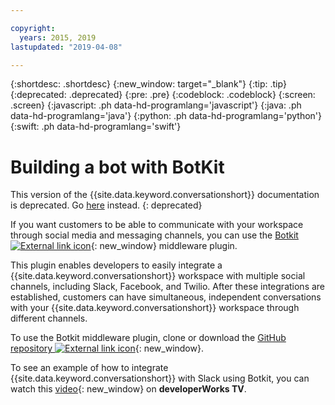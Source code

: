 ```yaml
---

copyright:
  years: 2015, 2019
lastupdated: "2019-04-08"

---
```


{:shortdesc: .shortdesc}
{:new_window: target="_blank"}
{:tip: .tip}
{:deprecated: .deprecated}
{:pre: .pre}
{:codeblock: .codeblock}
{:screen: .screen}
{:javascript: .ph data-hd-programlang='javascript'}
{:java: .ph data-hd-programlang='java'}
{:python: .ph data-hd-programlang='python'}
{:swift: .ph data-hd-programlang='swift'}

# Building a bot with BotKit

This version of the {{site.data.keyword.conversationshort}} documentation is deprecated. Go [here](https://cloud.ibm.com/docs/services/assistant?topic=assistant-deploy-integration-add.html) instead.
{: deprecated}

If you want customers to be able to communicate with your workspace through social media and messaging channels, you can use the [Botkit ![External link icon](../../icons/launch-glyph.svg "External link icon")](http://howdy.ai/botkit){: new_window} middleware plugin.

This plugin enables developers to easily integrate a {{site.data.keyword.conversationshort}} workspace with multiple social channels, including Slack, Facebook, and Twilio. After these integrations are established, customers can have simultaneous, independent conversations with your {{site.data.keyword.conversationshort}} workspace through different channels.

To use the Botkit middleware plugin, clone or download the 
[GitHub repository ![External link icon](../../icons/launch-glyph.svg "External link icon")](https://github.com/watson-developer-cloud/botkit-middleware){: new_window}.

To see an example of how to integrate {{site.data.keyword.conversationshort}} with Slack using Botkit, you can watch this [video](https://developer.ibm.com/tv/integrate-ibm-watson-assistant-slack/){: new_window} on **developerWorks TV**.